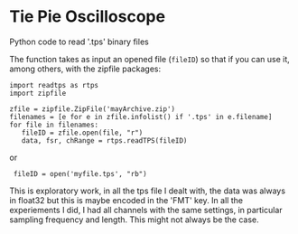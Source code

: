 # Tie Pie Oscilloscope
 Python code to read '.tps' binary files
 
 The function takes as input an opened file (`fileID`) so that if you can use it, among others, with the zipfile packages:
 
 ```
 import readtps as rtps
 import zipfile
 
 zfile = zipfile.ZipFile('mayArchive.zip')
 filenames = [e for e in zfile.infolist() if '.tps' in e.filename]
 for file in filenames:
	fileID = zfile.open(file, "r")
	data, fsr, chRange = rtps.readTPS(fileID)
```
 or 
```
 fileID = open('myfile.tps', "rb")
```

This is exploratory work, in all the tps file I dealt with, the data was always in float32 but this is maybe encoded in the 'FMT' key.
In all the experiements I did, I had all channels with the same settings, in particular sampling frequency and length. This might not always be the case.
